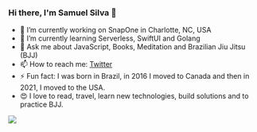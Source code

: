 ### Hi there, I'm Samuel Silva 👋


- 🔭 I’m currently working on SnapOne in Charlotte, NC, USA
- 🌱 I’m currently learning Serverless, SwiftUI and Golang
- 💬 Ask me about JavaScript, Books, Meditation and Brazilian Jiu Jitsu (BJJ)
- 📫 How to reach me: [Twitter](https://twitter.com/samuelcasilva)
- ⚡ Fun fact: I was born in Brazil, in 2016 I moved to Canada and then in 2021, I moved to the USA.
- 😍 I love to read, travel, learn new technologies, build solutions and to practice BJJ.

<img src="https://github-readme-stats.vercel.app/api?username=samuelcastro&&show_icons=true&title_color=ffffff&icon_color=bb2acf&text_color=daf7dc&bg_color=151515">
